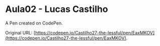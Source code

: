 # Aula02 - Lucas Castilho

A Pen created on CodePen.

Original URL: [https://codepen.io/Castilho27-the-lessful/pen/EaxMKOV](https://codepen.io/Castilho27-the-lessful/pen/EaxMKOV).

